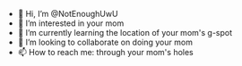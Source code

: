 - 👋 Hi, I’m @NotEnoughUwU
- 👀 I’m interested in your mom
- 🌱 I’m currently learning the location of your mom's g-spot
- 💞️ I’m looking to collaborate on doing your mom
- 📫 How to reach me: through your mom's holes
